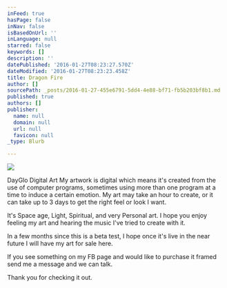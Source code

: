 ```yaml
---
inFeed: true
hasPage: false
inNav: false
isBasedOnUrl: ''
inLanguage: null
starred: false
keywords: []
description: ''
datePublished: '2016-01-27T08:23:27.570Z'
dateModified: '2016-01-27T08:23:23.458Z'
title: Dragon Fire
author: []
sourcePath: _posts/2016-01-27-455e6791-5dd4-4e88-bf71-fb5b203bf8b1.md
published: true
authors: []
publisher:
  name: null
  domain: null
  url: null
  favicon: null
_type: Blurb

---
```

![](https://s3-us-west-2.amazonaws.com/the-grid-img/p/9805cf716ab306cdfb6997162c3132398b118dc2.png)

DayGlo Digital Art My artwork is digital which means it's created from the use of computer programs, sometimes using more than one program at a time to induce a certain emotion. My art may take an hour to create, or it can take up to 3 days to get the right feel or look I want. 

It's Space age, Light, Spiritual, and very Personal art. I hope you enjoy feeling my art and hearing the music I've tried to create with it.

In a few months since this is a beta test, I hope once it's live in the near future I will have my art for sale here.

If you see something on my FB page and would like to purchase it framed send me a message and we can talk.

Thank you for checking it out.